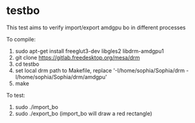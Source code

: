 # testbo
This test aims to verify import/export amdgpu bo in different processes

To compile:
1. sudo apt-get install freeglut3-dev libgles2 libdrm-amdgpu1
2. git clone https://gitlab.freedesktop.org/mesa/drm
3. cd testbo
4. set local drm path to Makefile, replace '-I/home/sophia/Sophia/drm -I/home/sophia/Sophia/drm/amdgpu'
5. make

To test:
1. sudo ./import_bo
2. sudo ./export_bo (import_bo will draw a red rectangle)
